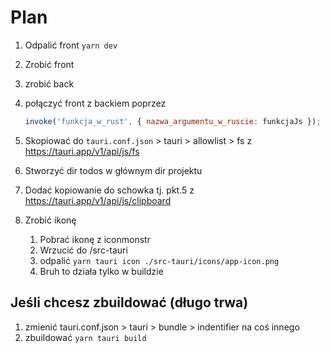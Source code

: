# Plan

1. Odpalić front `yarn dev`
2. Zrobić front
3. zrobić back
4. połączyć front z backiem poprzez

   ```js
   invoke('funkcja_w_rust', { nazwa_argumentu_w_ruscie: funkcjaJs });
   ```

5. Skopiować do `tauri.conf.json` > tauri > allowlist > fs z <https://tauri.app/v1/api/js/fs>
6. Stworzyć dir todos w głównym dir projektu
7. Dodać kopiowanie do schowka tj. pkt.5 z <https://tauri.app/v1/api/js/clipboard>
8. Zrobić ikonę
   1. Pobrać ikonę z iconmonstr
   2. Wrzucić do /src-tauri
   3. odpalić `yarn tauri icon ./src-tauri/icons/app-icon.png`
   4. Bruh to działa tylko w buildzie

## Jeśli chcesz zbuildować (długo trwa)

1. zmienić tauri.conf.json > tauri > bundle > indentifier na coś innego
2. zbuildować `yarn tauri build`
